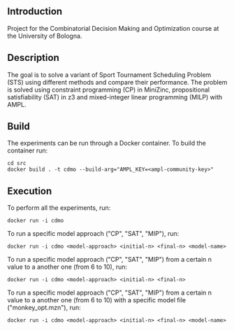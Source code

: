 ## Introduction

Project for the Combinatorial Decision Making and Optimization course at the University of Bologna.


## Description

The goal is to solve a variant of Sport Tournament Scheduling Problem (STS) using different methods and compare their performance. The problem is solved using constraint programming (CP) in MiniZinc, propositional satisfiability (SAT) in z3 and mixed-integer linear programming (MILP) with AMPL.

## Build

The experiments can be run through a Docker container. To build the container run:
```
cd src
docker build . -t cdmo --build-arg="AMPL_KEY=<ampl-community-key>"
```


## Execution

To perform all the experiments, run:
```
docker run -i cdmo
```

To run a specific model approach ("CP", "SAT", "MIP"), run:
```
docker run -i cdmo <model-approach> <initial-n> <final-n> <model-name>
```

To run a specific model approach ("CP", "SAT", "MIP") from a certain n value to a another one (from 6 to 10), run:
```
docker run -i cdmo <model-approach> <initial-n> <final-n>
```

To run a specific model approach ("CP", "SAT", "MIP") from a certain n value to a another one (from 6 to 10) with a specific model file ("monkey_opt.mzn"), run:
```
docker run -i cdmo <model-approach> <initial-n> <final-n> <model-name>
```
